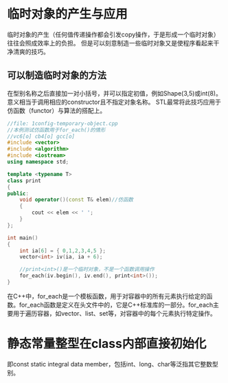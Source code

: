 # 临时对象的产生与应用
临时对象的产生（任何值传递操作都会引发copy操作，于是形成一个临时对象）往往会照成效率上的负担。
但是可以刻意制造一些临时对象又是使程序看起来干净清爽的技巧。
## 可以制造临时对象的方法
在型别名称之后直接加一对小括号，并可以指定初值，例如Shape(3,5)或int(8)。意义相当于调用相应的constructor且不指定对象名称。
STL最常将此技巧应用于仿函数（functor）与算法的搭配上。
```C++
//file: 1config-temporary-object.cpp
//本例测试仿函数用于for_each()的情形
//vc6[o] cb4[o] gcc[o]
#include <vector>
#include <algorithm>
#include <iostream>
using namespace std;

template <typename T>
class print
{
public:
	void operator()(const T& elem)//仿函数
	{
		cout << elem << ' ';
	}
};

int main()
{
	int ia[6] = { 0,1,2,3,4,5 };
	vector<int> iv(ia, ia + 6);

	//print<int>()是一个临时对象，不是一个函数调用操作
	for_each(iv.begin(), iv.end(), print<int>());
}
```
  在C++中，for_each是一个模板函数，用于对容器中的所有元素执行给定的函数。for_each函数是定义在头文件中的，它是C++标准库的一部分。for_each主要用于遍历容器，如vector、list、set等，对容器中的每个元素执行特定操作。
# 静态常量整型在class内部直接初始化
即const static integral data member，包括int、long、char等泛指其它整数型别。
